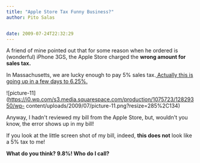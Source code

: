 ```yaml
---
title: "Apple Store Tax Funny Business?"
author: Pito Salas


date: 2009-07-24T22:32:29
---
```




A friend of mine pointed out that for some reason when he ordered is
(wonderful) iPhone 3GS, the Apple Store charged the **wrong amount for sales
tax.**

In Massachusetts, we are lucky enough to pay 5% sales tax.[ Actually this is
going up in a few days to 6.25%.
](<http://www.boston.com/news/local/breaking_news/2009/05/mass_senate_app.html>)

![picture-11](https://i0.wp.com/s3.media.squarespace.com/production/1075723/12829350/wp-
content/uploads/2009/07/picture-11.png?resize=285%2C134)

Anyway, I hadn't reviewed my bill from the Apple Store, but, wouldn't you
know, the error shows up in my bill!

If you look at the little screen shot of my bill, indeed, **this does not**
look like a 5% tax to me!

**What do you think? 9.8%! Who do I call?**


